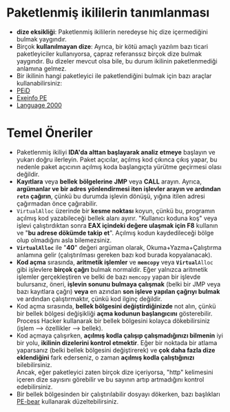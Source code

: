 # Paketlenmiş ikililerin tanımlanması

* **dize eksikliği**: Paketlenmiş ikililerin neredeyse hiç dize içermediğini bulmak yaygındır.
* Birçok **kullanılmayan dize**: Ayrıca, bir kötü amaçlı yazılım bazı ticari paketleyiciler kullanıyorsa, çapraz referanssız birçok dize bulmak yaygındır. Bu dizeler mevcut olsa bile, bu durum ikilinin paketlenmediği anlamına gelmez.
* Bir ikilinin hangi paketleyici ile paketlendiğini bulmak için bazı araçlar kullanabilirsiniz:
* [PEiD](http://www.softpedia.com/get/Programming/Packers-Crypters-Protectors/PEiD-updated.shtml)
* [Exeinfo PE](http://www.softpedia.com/get/Programming/Packers-Crypters-Protectors/ExEinfo-PE.shtml)
* [Language 2000](http://farrokhi.net/language/)

# Temel Öneriler

* Paketlenmiş ikiliyi **IDA'da alttan başlayarak analiz etmeye** başlayın ve yukarı doğru ilerleyin. Paket açıcılar, açılmış kod çıkınca çıkış yapar, bu nedenle paket açıcının açılmış koda başlangıçta yürütme geçirmesi olası değildir.
* **Kayıtlara** veya **bellek** **bölgelerine** **JMP** veya **CALL** arayın. Ayrıca, **argümanlar ve bir adres yönlendirmesi iten işlevler arayın ve ardından `retn` çağırın**, çünkü bu durumda işlevin dönüşü, yığına itilen adresi çağırmadan önce çağırabilir.
* `VirtualAlloc` üzerinde bir **kesme noktası** koyun, çünkü bu, programın açılmış kod yazabileceği bellek alanı ayırır. "Kullanıcı koduna koş" veya işlevi çalıştırdıktan sonra **EAX içindeki değere ulaşmak için F8** kullanın ve "**bu adrese dökümde takip et**". Açılmış kodun kaydedileceği bölge olup olmadığını asla bilemezsiniz.
* **`VirtualAlloc`** ile "**40**" değeri argüman olarak, Okuma+Yazma+Çalıştırma anlamına gelir (çalıştırılması gereken bazı kod burada kopyalanacak).
* **Kod açma** sırasında, **aritmetik işlemler** ve **`memcopy`** veya **`Virtual`**`Alloc` gibi işlevlere **birçok çağrı** bulmak normaldir. Eğer yalnızca aritmetik işlemler gerçekleştiren ve belki de bazı `memcopy` yapan bir işlevde bulursanız, öneri, **işlevin sonunu bulmaya çalışmak** (belki bir JMP veya bazı kayıtlara çağrı) **veya** en azından **son işleve yapılan çağrıyı bulmak** ve ardından çalıştırmaktır, çünkü kod ilginç değildir.
* Kod açma sırasında, **bellek bölgesini değiştirdiğinizde** not alın, çünkü bir bellek bölgesi değişikliği **açma kodunun başlangıcını** gösterebilir. Process Hacker kullanarak bir bellek bölgesini kolayca dökebilirsiniz (işlem --> özellikler --> bellek).
* Kod açmaya çalışırken, **açılmış kodla çalışıp çalışmadığınızı bilmenin** iyi bir yolu, **ikilinin dizelerini kontrol etmektir**. Eğer bir noktada bir atlama yaparsanız (belki bellek bölgesini değiştirerek) ve **çok daha fazla dize eklendiğini** fark ederseniz, o zaman **açılmış kodla çalıştığınızı** bilebilirsiniz.\
Ancak, eğer paketleyici zaten birçok dize içeriyorsa, "http" kelimesini içeren dize sayısını görebilir ve bu sayının artıp artmadığını kontrol edebilirsiniz.
* Bir bellek bölgesinden bir çalıştırılabilir dosyayı dökerken, bazı başlıkları [PE-bear](https://github.com/hasherezade/pe-bear-releases/releases) kullanarak düzeltebilirsiniz.
